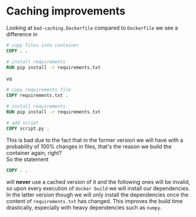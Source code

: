 # Caching improvements
Looking at `bad-caching.Dockerfile` compared to `Dockerfile`
we see a difference in
```dockerfile
# copy files into container
COPY . .

# install requirements
RUN pip install -r requirements.txt
```
vs
```dockerfile
# copy requirements file
COPY requirements.txt .

# install requirements
RUN pip install -r requirements.txt

# add script
COPY script.py .
```
This is bad due to the fact that in the former version we will have with a probability of 100% 
changes in files, that's the reason we build the container again, right?  
So the statement
```dockerfile
COPY . .
```
will **never** use a cached version of it and the following ones will be invalid,
so upon every execution of `docker build` we will install our dependencies.
In the latter version though we will only install the dependencies once the content of `requirements.txt` has changed.
This improves the build time drastically, especially with heavy dependencies such as `numpy`.